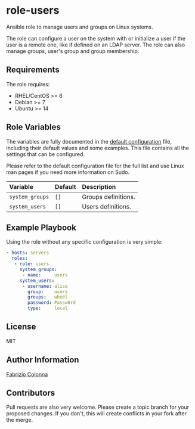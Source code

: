 # role-users

Ansible role to manage users and groups on Linux systems.

The role can configure a user on the system with or initialize a user if the user is a remote one, like if defined on an LDAP server.
The role can also manage groups, user's group and group membership.

## Requirements

The role requires:
 - RHEL/CentOS >= 6
 - Debian >= 7
 - Ubuntu >= 14

## Role Variables

The variables are fully documented in the [default configuration](defaults/main.yml) file, including their default values and some examples. This file contains all the settings that can be configured.

Please refer to the default configuration file for the full list and use Linux man pages if you need more information on Sudo.

| Variable        | Default | Description         |
| :---            | :---    | :---                |
| `system_groups` | `[]`    | Groups definitions. |
| `system_users`  | `[]`    | Users definitions.  |

## Example Playbook

Using the role without any specific configuration is very simple:

```Yaml
- hosts: servers
  roles:
   - role: users
     system_groups:
      - name:     users
     system_users:
      - username: alice
        group:    users
        groups:   wheel
        password: Passw0rd
        type:     local
```

## License

MIT

## Author Information

[Fabrizio Colonna](colofabrix@tin.it)

## Contributors

Pull requests are also very welcome. Please create a topic branch for your proposed changes. If you don't, this will create conflicts in your fork after the merge.
